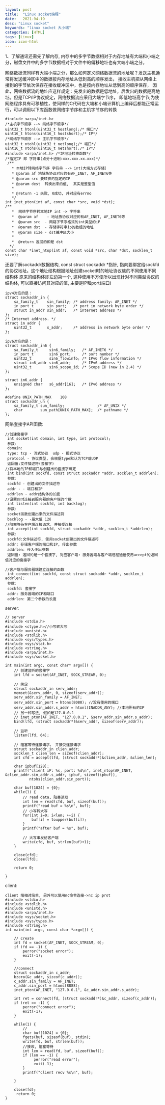 ```yaml
---
layout: post
title:  "Linux socket编程"
date:   2021-04-19
desc: "Linux socket"
keywords: "linux socket 大小端"
categories: [HTML]
tags: [Linux]
icon: icon-html
---
```


1、了解通讯还需先了解内存, 内存中的多字节数据相对于内存地址有大端和小端之分，磁盘文件中的多字节数据相对于文件中的偏移地址也有大端小端之分。

网络数据流同样有大端小端之分，那么如何定义网络数据流的地址呢？发送主机通常将发送缓冲区中的数据按内存地址从低到高的顺序发出，
接收主机把从网络上接到的字节依次保存在接收缓冲区中，也是按内存地址从低到高的顺序保存，
因此，网络数据流的地址应这样规定：先发出的数据是低地址，后发出的数据是高地址。但是TCP/IP协议规定，网络数据流应采用大端字节序，
即低地址高字节;为使网络程序具有可移植性，使同样的C代码在大端和小端计算机上编译后都能正常运行，可以调用以下库函数做网络字节序和主机字节序的转换

    #include <arpa/inet.h>
    /*主机字节顺序 --> 网络字节顺序*/
    uint32_t htonl(uint32_t hostlong);/* 端口*/
    uint16_t htons(uint16_t hostshort);/* IP*/
    /*网络字节顺序 --> 主机字节顺序*/
    uint32_t ntohl(uint32_t netlong);/* 端口*/
    uint16_t ntohs(uint16_t netshort);/* IP*/
    #include <arpa/inet.h> /*IP地址转换函数*/
    /*指定IP 即 字符串(点分十进制:xxx.xxx.xx.xxx)*/
     /** 
       * 本地IP转网络字节序 字符串 --> int(大端方式存储)
       * @param af 地址族协议对应的有AF_INET, AF_INET6等
       * @param src 要转换的指定的IP
       * @param dest  转换出来的值,  其实是整型值
       * 
       * @return -1 失败, 0成功, 并对应有errno
       */
    int inet_pton(int af, const char *src, void *dst);
    /**
       *  网络字节序转本地IP int -> 字符串
       *  @param af    - 地址族协议对应的有AF_INET, AF_INET6等
       *  @param src  - 网路字节序格式的int类型的iP
       *  @param dst  - 存储字符串ip的数组的地址
       *  @param size - dst缓冲区大小
       *  
       *  @return 返回的即是 dst
      */
    const char *inet_ntop(int af, const void *src, char *dst, socklen_t size);
    
 
还要了解sockaddr数据结构, const struct sockaddr *指针, 指向要绑定给sockfd的协议地址。这个地址结构根据地址创建socket时的地址协议族的不同使用不同结构体
原来的结构体即左边第一个, 这种使用不方便所以出现针对不同类型协议的结构体, 可以直接访问其对应的值, 主要是IP和port(端口)

    ipv4对应的是：
    struct sockaddr_in {
        sa_family_t    sin_family; /* address family: AF_INET */
        in_port_t      sin_port;   /* port in network byte order */
        struct in_addr sin_addr;   /* internet address */
    };
    /* Internet address. */
    struct in_addr {
        uint32_t       s_addr;     /* address in network byte order */
    };
    
    ipv6对应的是：
    struct sockaddr_in6 { 
        sa_family_t     sin6_family;   /* AF_INET6 */ 
        in_port_t       sin6_port;     /* port number */ 
        uint32_t        sin6_flowinfo; /* IPv6 flow information */ 
        struct in6_addr sin6_addr;     /* IPv6 address */ 
        uint32_t        sin6_scope_id; /* Scope ID (new in 2.4) */ 
    };
    
    struct in6_addr { 
        unsigned char   s6_addr[16];   /* IPv6 address */ 
    };
    
    #define UNIX_PATH_MAX    108
    struct sockaddr_un { 
        sa_family_t sun_family;               /* AF_UNIX */ 
        char        sun_path[UNIX_PATH_MAX];  /* pathname */ 
    };
    
网络套接字API函数:

    //创建套接字
     int socket(int domain, int type, int protocol);
     参数:
     domain:
     type: tcp - 流式协议  udp - 报式协议
     protocol - 协议类型, 会根据type默认为TCP或UDP
     返回值:文件描述符(套接字)
    //将本地的IP和端口与创建出的套接字绑定
     int bind(int sockfd, const struct sockaddr *addr, socklen_t addrlen);
     参数:
     sockfd - 创建出的文件描述符 
     addr - - 端口和IP
     addrlen - addr结构体的长度
    //设置同时连接到服务器的客户端的个数
     int listen(int sockfd, int backlog);
     参数:
     socket函数创建出来的文件描述符
     backlog - -最大值 128
    //阻塞等待客户端连接请求, 并接受连接
     int accept(int sockfd, struct sockaddr *addr, socklen_t *addrlen);
     参数:
     sockfd:文件描述符, 使用socket创建出的文件描述符
     addr: 存储客户端的端口和IP, 传出参数
     addrlen: 传入传出参数
     返回值: 返回的是一个套接字, 对应客户端: 服务器端与客户端进程通信使用accept的返回值对应的套接字
    
    //客户端与服务器端建立连接的函数
     int connect(int sockfd, const struct sockaddr *addr, socklen_t addrlen);
     参数:
     sockfd: 套接字
     addr: 服务器端的IP和端口
     addrlen: 第二个参数的长度
     
     
server:
    
    // server 
    #include <stdio.h>
    #include <ctype.h>//小写转大写
    #include <unistd.h>
    #include <stdlib.h>
    #include <sys/types.h>
    #include <sys/stat.h>
    #include <string.h>
    #include <arpa/inet.h>
    #include <sys/socket.h>
    
    int main(int argc, const char* argv[]) {
        // 创建监听的套接字
        int lfd = socket(AF_INET, SOCK_STREAM, 0);
    
        // 绑定
        struct sockaddr_in serv_addr;
        memset(&serv_addr, 0, sizeof(serv_addr));
        serv_addr.sin_family = AF_INET;
        serv_addr.sin_port = htons(8080); //没有使用的端口
        serv_addr.sin_addr.s_addr = htonl(INADDR_ANY); //本地所有的IP
        // 另一种写法, 假如是127.0.0.1
        // inet_pton(AF_INET, "127.0.0.1", &serv_addr.sin_addr.s_addr);
        bind(lfd, (struct sockaddr*)&serv_addr, sizeof(serv_addr));
    
        // 监听
        listen(lfd, 64);
    
        // 阻塞等待连接请求，　并接受连接请求
        struct sockaddr_in clien_addr;
        socklen_t clien_len = sizeof(clien_addr);
        int cfd = accept(lfd, (struct sockaddr*)&clien_addr, &clien_len);
    
        char ipbuf[128];
        printf("client iP: %s, port: %d\n", inet_ntop(AF_INET, &clien_addr.sin_addr.s_addr, ipbuf, sizeof(ipbuf)),
               ntohs(clien_addr.sin_port));
    
        char buf[1024] = {0};
        while(1) {
            // read data, 阻塞读取
            int len = read(cfd, buf, sizeof(buf));
            printf("read buf = %s\n", buf);
            // 小写转大写
            for(int i=0; i<len; ++i) {
                buf[i] = toupper(buf[i]);
            }
            printf("after buf = %s", buf);
    
            // 大写串发给客户端
            write(cfd, buf, strlen(buf)+1);
        }
    
        close(cfd);
        close(lfd);
    
        return 0;
    
    }         

client:

    client 端相对简单, 另外可以使用nc命令连接->nc ip prot
    #include <stdio.h>
    #include <stdlib.h>
    #include <unistd.h>
    #include <arpa/inet.h>
    #include <sys/socket.h>
    #include <sys/types.h>
    #include <string.h>
    int main(int argc, const char *argv[]) {
        
        // create
        int fd = socket(AF_INET, SOCK_STREAM, 0);
        if (fd == -1) {
            perror("socket error");
            exit(-1);
        }
        
        //connect
        struct sockaddr_in c_addr;
        bzero(&c_addr, sizeof(c_addr));
        c_addr.sin_family = AF_INET;
        c_addr.sin_port = htons(8888);
        inet_pton(AF_INET, "127.0.0.1", &c_addr.sin_addr.s_addr);
        
        int ret = connect(fd, (struct sockaddr*)&c_addr, sizeof(c_addr));
        if (ret == -1) {
            perror("connect error");
            exit(-1);
        }
        
        while(1) {
            //
            char buf[1024] = {0};
            fgets(buf, sizeof(buf), stdin);
            write(fd, buf, strlen(buf));
            //接收, 阻塞等待
            int len = read(fd, buf, sizeof(buf));
            if (len == -1) {
                 perror("read error");
                 exit(-1);
            }
            printf("client recv %s\n", buf);
            
        }
        
        close(fd);
         return 0;
    }     